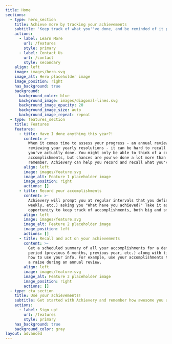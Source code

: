 ```yaml
---
title: Home
sections:
  - type: hero_section
    title: Achieve more by tracking your achievements
    subtitle: 'Keep track of what you''ve done, and be reminded of it periodically'
    actions:
      - label: Learn More
        url: /features
        style: primary
      - label: Contact Us
        url: /contact
        style: secondary
    align: left
    image: images/hero.svg
    image_alt: Hero placeholder image
    image_position: right
    has_background: true
    background:
      background_color: blue
      background_image: images/diagonal-lines.svg
      background_image_opacity: 20
      background_image_size: auto
      background_image_repeat: repeat
  - type: features_section
    title: Features
    features:
      - title: Have I done anything this year?!
        content: >-
          When it comes time to assess your progress - an annual review at work,
          reviewing your yearly resolutions - it can be hard to recall what
          you've actually done. You might only be able to think of a couple big
          accomplishments, but chances are you've done a lot more than you
          remember. Achievery can help you record and recall what you've done.
        align: left
        image: images/feature.svg
        image_alt: Feature 1 placeholder image
        image_position: right
        actions: []
      - title: Record your accomplishments
        content: >-
          Achievery will prompt you at regular intervals that you define (daily,
          weekly, etc.) asking you "What have you achieved?" Take it as an
          opportunity to keep track of accomplishments, both big and small.
        align: left
        image: images/feature.svg
        image_alt: Feature 2 placeholder image
        image_position: left
        actions: []
      - title: Recall and act on your achievements
        content: >-
          Get a scheduled summary of all your accomplishments for a defined
          period (previous 6 months, previous year, etc.) along with tips for
          how to use your info. For example, use your accomplishments to ask for
          a raise during an annual review.
        align: left
        image: images/feature.svg
        image_alt: Feature 3 placeholder image
        image_position: right
        actions: []
  - type: cta_section
    title: Use your achievements!
    subtitle: Get started with Achievery and remember how awesome you are!
    actions:
      - label: Sign up!
        url: /features
        style: primary
    has_background: true
    background_color: gray
layout: advanced
---
```

